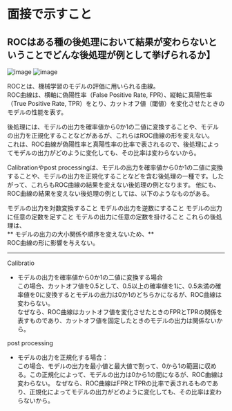 # 面接で示すこと
## ROCはある種の後処理において結果が変わらないということでどんな後処理が例として挙げられるか】
![image](https://github.com/Yuma-Tsukakoshi/CrossViT-Summary-/assets/107422037/dc3db117-de87-40e3-b6cf-dc7503ba835b)
![image](https://github.com/Yuma-Tsukakoshi/CrossViT-Summary-/assets/107422037/03b4e857-bc63-4152-b263-329c5519f0f1)

ROCとは、機械学習のモデルの評価に用いられる曲線。  
ROC曲線は、横軸に偽陽性率（False Positive Rate, FPR）、縦軸に真陽性率（True Positive Rate, TPR）をとり、カットオフ値（閾値）を変化させたときのモデルの性能を表す。

後処理には、モデルの出力を確率値から0か1の二値に変換することや、モデルの出力を正規化することなどがあるが、これらはROC曲線の形を変えない。  
これは、ROC曲線が偽陽性率と真陽性率の比率で表されるので、後処理によってモデルの出力がどのように変化しても、その比率は変わらないから。

Calibrationやpost processingは、モデルの出力を確率値から0か1の二値に変換することや、モデルの出力を正規化することなどを含む後処理の一種です。したがって、これらもROC曲線の結果を変えない後処理の例となります。
他にも、ROC曲線の結果を変えない後処理の例としては、以下のようなものがある。

モデルの出力を対数変換すること
モデルの出力を逆数にすること
モデルの出力に任意の定数を足すこと
モデルの出力に任意の定数を掛けること
これらの後処理は、  
** モデルの出力の大小関係や順序を変えないため、**  
ROC曲線の形に影響を与えない。

------------------------------------------------------------------------------------------------------------------------------
Calibratio
- モデルの出力を確率値から0か1の二値に変換する場合  
この場合、カットオフ値を0.5として、0.5以上の確率値を1に、0.5未満の確率値を0に変換するとモデルの出力は0か1のどちらかになるが、ROC曲線は変わらない。  
なぜなら、ROC曲線はカットオフ値を変化させたときのFPRとTPRの関係を表すものであり、カットオフ値を固定したときのモデルの出力は関係ないから。

post processing
- モデルの出力を正規化する場合：  
この場合、モデルの出力を最小値と最大値で割って、0から1の範囲に収める。この正規化によって、モデルの出力は0から1の間になるが、ROC曲線は変わらない。
なぜなら、ROC曲線はFPRとTPRの比率で表されるものであり、正規化によってモデルの出力がどのように変化しても、その比率は変わらないから。
